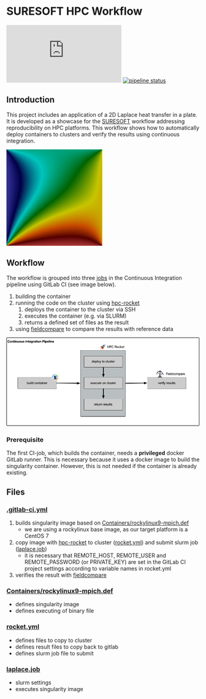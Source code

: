 # SURESOFT HPC Workflow

[![Matrix](https://img.shields.io/matrix/suresoft-general:matrix.org?server_fqdn=matrix.org)](https://matrix.to/#/#suresoft-general:matrix.org)
[![pipeline status](https://git.rz.tu-bs.de/soe.peters/suresoft-hpc-workflow/badges/main/pipeline.svg)](https://git.rz.tu-bs.de/soe.peters/suresoft-hpc-workflow/-/commits/main)


## Introduction
This project includes an application of a 2D Laplace heat transfer in a plate. It is developed as a showcase for the [SURESOFT](https://www.tu-braunschweig.de/suresoft) workflow addressing reproducibility on HPC platforms. This workflow shows how to automatically deploy containers to clusters and verify the results using continuous integration.

[<img src="img/laplace2d.png" width="250"/>](img/laplace2d.png)
## Workflow
The workflow is grouped into three [jobs](.gitlab-ci.yml) in the Continuous Integration pipeline using GitLab CI (see image below).

1. building the container
2. running the code on the cluster using [hpc-rocket](https://zenodo.org/record/7469695)
   1. deploys the container to the cluster via SSH
   2. executes the container (e.g. via SLURM)
   3. returns a defined set of files as the result
3. using [fieldcompare](https://gitlab.com/dglaeser/fieldcompare) to compare the results with reference data

![Workflow](img/workflow.png)


### Prerequisite
The first CI-job, which builds the container, needs a **privileged** docker GitLab runner. This is necessary because it uses a docker image to build the singularity container. However, this is not needed if the container is already existing.


## Files
### [.gitlab-ci.yml](.gitlab-ci.yml)
1. builds singularity image based on [Containers/rockylinux9-mpich.def](Containers/rockylinux9-mpich.def)
   - we are using a rockylinux base image, as our target platform is a CentOS 7
2. copy image with [hpc-rocket](https://zenodo.org/record/7469695) to cluster ([rocket.yml](rocket.yml)) and submit slurm job ([laplace.job](laplace.job))
   - it is necessary that REMOTE_HOST, REMOTE_USER and REMOTE_PASSWORD (or PRIVATE_KEY) are set in the GitLab CI project settings according to variable names in rocket.yml
3. verifies the result with [fieldcompare](https://gitlab.com/dglaeser/fieldcompare)

### [Containers/rockylinux9-mpich.def](Containers/rockylinux9-mpich.def)
- defines singularity image
- defines executing of binary file

### [rocket.yml](rocket.yml)
- defines files to copy to cluster
- defines result files to copy back to gitlab
- defines slurm job file to submit

### [laplace.job](laplace.job)
- slurm settings
- executes singularity image
